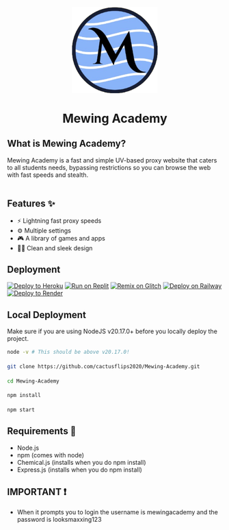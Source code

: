 <div align="center">
  <img src="/public/img/logo.png" alt="Mewing Academy Logo" width="200"/>
  <h1>Mewing Academy</h1>
</div>

## What is Mewing Academy?
Mewing Academy is a fast and simple UV-based proxy website that caters to all students needs, bypassing restrictions so you can browse the web with fast speeds and stealth.<br/><br/>

## Features ✨
- ⚡ Lightning fast proxy speeds
- ⚙️ Multiple settings
- 🎮 A library of games and apps
- 🧑‍💻 Clean and sleek design

## Deployment
<a target="_blank" href="https://heroku.com/deploy/?template=https://github.com/cactusflips2020/Mewing-Academy"><img alt="Deploy to Heroku" src="https://binbashbanana.github.io/deploy-buttons/buttons/official/heroku.svg"></a>
<a target="_blank" href="https://replit.com/github/cactusflips2020/Mewing-Academy"><img alt="Run on Replit" src="https://binbashbanana.github.io/deploy-buttons/buttons/official/replit.svg"></a>
<a target="_blank" href="https://glitch.com/edit/#!/import/github/cactusflips2020/Mewing-Academy"><img alt="Remix on Glitch" src="https://binbashbanana.github.io/deploy-buttons/buttons/official/glitch.svg"></a>
<a target="_blank" href="https://railway.app/new/template?template=https://github.com/cactusflips2020/Mewing-Academy"><img alt="Deploy on Railway" src="https://binbashbanana.github.io/deploy-buttons/buttons/official/railway.svg"></a>
<a target="_blank" href="https://render.com/deploy?repo=https://github.com/cactusflips2020/Mewing-Academy"><img alt="Deploy to Render" src="https://binbashbanana.github.io/deploy-buttons/buttons/official/render.svg"></a>

## Local Deployment
Make sure if you are using NodeJS v20.17.0+ before you locally deploy the project.
```bash
node -v # This should be above v20.17.0!

git clone https://github.com/cactusflips2020/Mewing-Academy.git

cd Mewing-Academy

npm install

npm start
```

## Requirements 🔧
- Node.js
- npm (comes with node)
- Chemical.js (installs when you do npm install)
- Express.js (installs when you do npm install)

## IMPORTANT ❗
- When it prompts you to login the username is mewingacademy and the password is looksmaxxing123